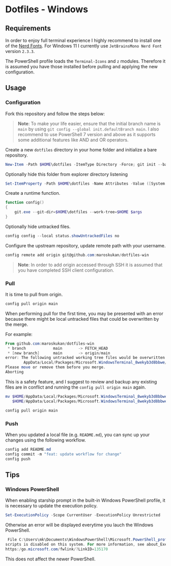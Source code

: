 # Dotfiles - Windows

## Requirements

In order to enjoy full terminal experience I highly recommend to install one of the [Nerd Fonts](https://www.nerdfonts.com/). For Windows 11 I currently use `JetBrainsMono Nerd Font` version `2.3.3`.

The PowerShell profile loads the `Terminal-Icons` and `z` modules. Therefore it is assumed you have those installed before pulling and applying the new configuration.

## Usage

### Configuration

Fork this repository and follow the steps below:

> **Note**: To make your life easier, ensure that the initial branch name is `main` by using `git config --global init.defaultBranch main`. I also recommend to use PowerShell 7 version and above as it supports some additional features like AND and OR operators.

Create a new `dotfiles` directory in your home folder and initialize a bare repository.

```powershell
New-Item -Path $HOME\dotfiles -ItemType Directory -Force; git init --bare $HOME\dotfiles
```

Optionally hide this folder from explorer directory listening

```powershell
Set-ItemProperty -Path $HOME\dotfiles -Name Attributes -Value ([System.IO.FileAttributes]::Hidden)
```

Create a runtime function.

```powershell
function config()
{
    git.exe --git-dir=$HOME\dotfiles --work-tree=$HOME $args
}
```

Optionally hide untracked files.

```powershell
config config --local status.showUntrackedFiles no
```

Configure the upstream repository, update remote path with your username.

```powershell
config remote add origin git@github.com:maroskukan/dotfiles-win
```

> **Note**: In order to add origin accessed through SSH it is assumed that you have completed SSH client configuration.

### Pull

It is time to pull from origin.

```powershell
config pull origin main
```

When performing pull for the first time, you may be presented with an error because there might be local untracked files that could be overwritten by the merge.

For example:

```powershell
From github.com:maroskukan/dotfiles-win
 * branch            main       -> FETCH_HEAD
 * [new branch]      main       -> origin/main
error: The following untracked working tree files would be overwritten by merge:
        AppData/Local/Packages/Microsoft.WindowsTerminal_8wekyb3d8bbwe/LocalState/settings.json
Please move or remove them before you merge.
Aborting
```

This is a safety feature, and I suggest to review and backup any existing files are in conflict and running the `config pull origin main` again.

```powershell
mv $HOME/AppData/Local/Packages/Microsoft.WindowsTerminal_8wekyb3d8bbwe/LocalState/settings.json `
   $HOME/AppData/Local/Packages/Microsoft.WindowsTerminal_8wekyb3d8bbwe/LocalState/settings.json.backup

config pull origin main
```

### Push

When you updated a local file (e.g. `README.md`), you can sync up your changes using the following workflow.

```powershell
config add README.md
config commit -m "feat: update workflow for change"
config push
```

## Tips

### Windows PowerShell

When enabling starship prompt in the built-in Windows PowerShell profile, it is necessary to update the execution policy.

```powershell
Set-ExecutionPolicy -Scope CurrentUser -ExecutionPolicy Unrestricted
```

Otherwise an error will be displayed everytime you lauch the Windows PowerShell.

```powershell
 File C:\Users\mk\Documents\WindowsPowerShell\Microsoft.PowerShell_profile.ps1 cannot be loaded because running
scripts is disabled on this system. For more information, see about_Execution_Policies at
https:/go.microsoft.com/fwlink/?LinkID=135170
```

This does not affect the newer PowerShell.
